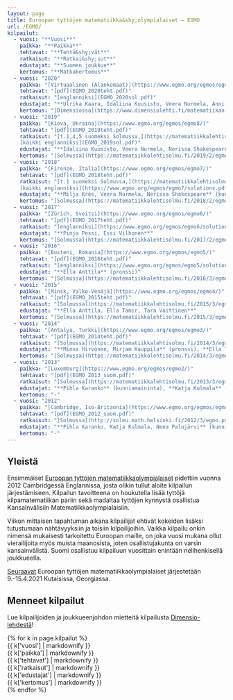 ```yaml
---
layout: page
title: Euroopan tyttöjen matematiikka&shy;olympialaiset – EGMO
url: /EGMO/
kilpailut:
  - vuosi: "**Vuosi**"
    paikka: "**Paikka**"
    tehtavat: "**Tehtä&shy;vät**"
    ratkaisut: "**Ratkai&shy;sut**"
    edustajat: "**Suomen joukkue**"
    kertomus: "**Matkakertomus**"
  - vuosi: "2020"
    paikka: "[Virtuaalinen (Alankomaat)](https://www.egmo.org/egmos/egmo9/)"
    tehtavat: "[pdf](EGMO_2020teht.pdf)"
    ratkaisut: "[englanniksi](EGMO_2020sol.pdf)"
    edustajat: "**Ulrika Kaara, Idaliina Kuusisto, Veera Nurmela, Anni Tapionlinna**" 
    kertomus: "[Dimensiossa](https://www.dimensiolehti.fi/matematiikan-harrastaminen-ja-egmo-2020-kahden-kisaajan-silmin/), [haastattelu kilpailun nettisivuilla](https://www.nr4i.nl/interviews/interview-with-ulrika-kaara-and-anni-tapionlinna-finland/)"
  - vuosi: "2019"
    paikka: "[Kiova, Ukraina](https://www.egmo.org/egmos/egmo8/)"
    tehtavat: "[pdf](EGMO_2019teht.pdf)"
    ratkaisut: "[t.1,4,5 suomeksi Solmussa,](https://matematiikkalehtisolmu.fi/2019/2/egmo2019.pdf)
    [kaikki englanniksi](EGMO_2019sol.pdf)"
    edustajat: "**Idaliina Kuusisto, Veera Nurmela, Nerissa Shakespeare, Hilma Tillqvist**"  
    kertomus: "[Solmussa](https://matematiikkalehtisolmu.fi/2019/2/egmo2019.pdf)"
  - vuosi: "2018"
    paikka: "[Firenze, Italia](https://www.egmo.org/egmos/egmo7/)"
    tehtavat: "[pdf](EGMO_2018teht.pdf)"
    ratkaisut: "[t.1 suomeksi Solmussa,](https://matematiikkalehtisolmu.fi/2018/2/egmo2018_matkakertomus.pdf)
    [kaikki englanniksi](https://www.egmo.org/egmos/egmo7/solutions.pdf)"
    edustajat: "**Milja Krés, Veera Nurmela, Nerissa Shakespeare** (kunniamaininta), **Essi Vilhonen** (kunniamaininta)"
    kertomus: "[Solmussa](https://matematiikkalehtisolmu.fi/2018/2/egmo2018_matkakertomus.pdf)"
  - vuosi: "2017"
    paikka: "[Zürich, Sveitsi](https://www.egmo.org/egmos/egmo6/)"
    tehtavat: "[pdf](EGMO_2017teht.pdf)"
    ratkaisut: "[englanniksi](https://www.egmo.org/egmos/egmo6/solutions.pdf)"
    edustajat: "**Pinja Pessi, Essi Vilhonen**"
    kertomus: "[Solmussa](https://matematiikkalehtisolmu.fi/2017/2/egmo_kilpailijana.pdf)"
  - vuosi: "2016"
    paikka: "[Busteni, Romania](https://www.egmo.org/egmos/egmo5/)"
    tehtavat: "[pdf](EGMO_2016teht.pdf)"
    ratkaisut: "[englanniksi](https://www.egmo.org/egmos/egmo5/solutions.pdf)"
    edustajat: "**Ella Anttila** (pronssi)"
    kertomus: "[Solmussa](https://matematiikkalehtisolmu.fi/2016/3/egmo_matkakertomus.pdf)"
  - vuosi: "2015"
    paikka: "[Minsk, Valko-Venäjä](https://www.egmo.org/egmos/egmo4/)"
    tehtavat: "[pdf](EGMO_2015teht.pdf)"
    ratkaisut: "[Solmussa](https://matematiikkalehtisolmu.fi/2015/3/egmo2015.pdf)"
    edustajat: "**Ella Anttila, Ella Tamir, Tara Vaittinen**"
    kertomus: "[Solmussa](https://matematiikkalehtisolmu.fi/2015/3/egmo2015.pdf)"
  - vuosi: "2014"
    paikka: "[Antalya, Turkki](https://www.egmo.org/egmos/egmo3/)"
    tehtavat: "[pdf](EGMO_2014teht.pdf)"
    ratkaisut: "[Solmussa](https://matematiikkalehtisolmu.fi/2014/3/egmo14.pdf)"
    edustajat: "**Minna Hirvonen, Mirjam Kauppila** (pronssi), **Ella Tamir, Tara Vaittinen**"
    kertomus: "[Solmussa](https://matematiikkalehtisolmu.fi/2014/3/egmo14.pdf)"
  - vuosi: "2013"
    paikka: "[Luxemburg](https://www.egmo.org/egmos/egmo2/)"
    tehtavat: "[pdf](EGMO_2013_suom.pdf)"
    ratkaisut: "[Solmussa](https://matematiikkalehtisolmu.fi/2013/3/egmo2013.pdf)"
    edustajat: "**Pihla Karanko** (kunniamaininta), **Katja Kulmala** (kunniamaininta), **Neea Palojärvi, Ella Tamir**"
    kertomus: "-"
  - vuosi: "2012"
    paikka: "[Cambridge, Iso-Britannia](https://www.egmo.org/egmos/egmo1/)"
    tehtavat: "[pdf](EGMO_2012_suom.pdf)"
    ratkaisut: "[Solmussa](http://solmu.math.helsinki.fi/2012/3/egmo.pdf)"
    edustajat: "**Pihla Karanko, Katja Kulmala, Neea Palojärvi** (kunniamaininta), **Jiali Yan** (pronssi)"
    kertomus: "-"
---
```


## Yleistä

Ensimmäiset [Euroopan tyttöjen matematiikka&shy;olympialaiset](https://www.egmo.org/)
pidettiin vuonna 2012 Cambridgessä Englannissa, josta olikin tullut aloite kilpailun järjestämiseen. 
Kilpailun tavoitteena on houkutella lisää tyttöjä kilpamatematiikan pariin sekä madaltaa tyttöjen kynnystä
osallistua Kansainvälisiin Matematiikka&shy;olympialaisiin. 

Viikon mittaisen tapahtuman aikana kilpailijat ehtivät kokeiden lisäksi tutustumaan nähtävyyksiin
ja toisiin kilpailijoihin. Vaikka kilpailu onkin nimensä mukaisesti tarkoitettu Euroopan maille,
on joka vuosi mukana ollut vierailijoita myös muista maanosista, joten osallistujakunta on varsin kansainvälistä.
Suomi osallistuu kilpailuun vuosittain enintään nelihenkisellä joukkueella.

[Seuraavat](https://egmo2021.atsu.edu.ge/) Euroopan tyttöjen matematiikkaolympialaiset järjestetään 9.-15.4.2021 Kutaisissa, Georgiassa.

## Menneet kilpailut

Lue kilpailijoiden ja joukkueenjohdon mietteitä kilpailusta [Dimensio-lehdestä](https://www.dimensiolehti.fi/mika-on-egmo-ja-mita-siella-tehdaan/)!

<div class="list-group">
{% for k in page.kilpailut %}
<div class="row list-group-item">
<div class="col-xs-2 col-sm-1">{{ k['vuosi'] | markdownify }}</div>
<div class="col-xs-3 col-sm-2">{{ k['paikka'] | markdownify }}</div>
<div class="col-xs-2">{{ k['tehtavat'] | markdownify }}</div>
<div class="col-xs-3 col-sm-2">{{ k['ratkaisut'] | markdownify }}</div>
<div class="col-xs-4 col-sm-4">{{ k['edustajat'] | markdownify }}</div>
<div class="col-xs-2"">{{ k['kertomus'] | markdownify }}</div>  
</div>
{% endfor %}
</div>
